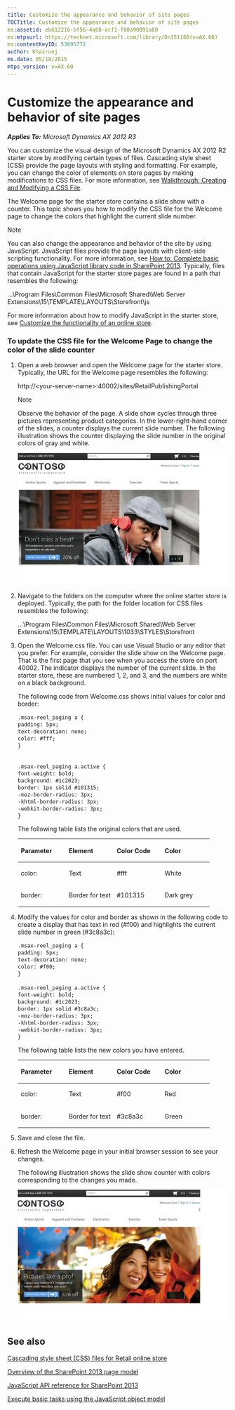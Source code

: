 ```yaml
---
title: Customize the appearance and behavior of site pages
TOCTitle: Customize the appearance and behavior of site pages
ms:assetid: eb612216-bf56-4a68-acf1-f80a90091a80
ms:mtpsurl: https://technet.microsoft.com/library/Dn151160(v=AX.60)
ms:contentKeyID: 53095772
author: Khairunj
ms.date: 05/18/2015
mtps_version: v=AX.60
---
```


# Customize the appearance and behavior of site pages 


_**Applies To:** Microsoft Dynamics AX 2012 R3_

You can customize the visual design of the Microsoft Dynamics AX 2012 R2 starter store by modifying certain types of files. Cascading style sheet (CSS) provide the page layouts with styling and formatting. For example, you can change the color of elements on store pages by making modifications to CSS files. For more information, see [Walkthrough: Creating and Modifying a CSS File](http://msdn.microsoft.com/en-us/library/bb398932.aspx).

The Welcome page for the starter store contains a slide show with a counter. This topic shows you how to modify the CSS file for the Welcome page to change the colors that highlight the current slide number.


> [!NOTE]
> <P>You can also change the appearance and behavior of the site by using JavaScript. JavaScript files provide the page layouts with client-side scripting functionality. For more information, see <A href="http://go.microsoft.com/fwlink/?linkid=301739&amp;clcid=0x409">How to: Complete basic operations using JavaScript library code in SharePoint 2013</A>. Typically, files that contain JavaScript for the starter store pages are found in a path that resembles the following:</P>
> <P>…\Program Files\Common Files\Microsoft Shared\Web Server Extensions\15\TEMPLATE\LAYOUTS\Storefront\js</P>
> <P>For more information about how to modify JavaScript in the starter store, see <A href="customize-the-functionality-of-an-online-store.md">Customize the functionality of an online store</A>.</P>



### To update the CSS file for the Welcome Page to change the color of the slide counter

1.  Open a web browser and open the Welcome page for the starter store. Typically, the URL for the Welcome page resembles the following:
    
    http://\<your-server-name\>:40002/sites/RetailPublishingPortal
    

    > [!NOTE]
    > <P>Observe the behavior of the page. A slide show cycles through three pictures representing product categories. In the lower-right-hand corner of the slides, a counter displays the current slide number. The following illustration shows the counter displaying the slide number in the original colors of gray and white.</P>

    
    ![Welcome page displaying original slide counter](images/Dn151160.RetailOnlineStore-Welcome-NoColor(en-us,AX.60).jpg "Welcome page displaying original slide counter")

2.  Navigate to the folders on the computer where the online starter store is deployed. Typically, the path for the folder location for CSS files resembles the following:
    
    …\\Program Files\\Common Files\\Microsoft Shared\\Web Server Extensions\\15\\TEMPLATE\\LAYOUTS\\1033\\STYLES\\Storefront

3.  Open the Welcome.css file. You can use Visual Studio or any editor that you prefer. For example, consider the slide show on the Welcome page. That is the first page that you see when you access the store on port 40002. The indicator displays the number of the current slide. In the starter store, these are numbered 1, 2, and 3, and the numbers are white on a black background.
    
    The following code from Welcome.css shows initial values for color and border:
    
        .msax-reel_paging a {
        padding: 5px;
        text-decoration: none;
        color: #fff;
        }
        
        
        .msax-reel_paging a.active {
        font-weight: bold;
        background: #1c2023;
        border: 1px solid #101315;
        -moz-border-radius: 3px;
        -khtml-border-radius: 3px;
        -webkit-border-radius: 3px;
        }
    
    The following table lists the original colors that are used.
    
    <table>
    <colgroup>
    <col style="width: 25%" />
    <col style="width: 25%" />
    <col style="width: 25%" />
    <col style="width: 25%" />
    </colgroup>
    <thead>
    <tr class="header">
    <th><p>Parameter</p></th>
    <th><p>Element</p></th>
    <th><p>Color Code</p></th>
    <th><p>Color</p></th>
    </tr>
    </thead>
    <tbody>
    <tr class="odd">
    <td><p>color:</p></td>
    <td><p>Text</p></td>
    <td><p>#fff</p></td>
    <td><p>White</p></td>
    </tr>
    <tr class="even">
    <td><p>border:</p></td>
    <td><p>Border for text</p></td>
    <td><p>#101315</p></td>
    <td><p>Dark grey</p></td>
    </tr>
    </tbody>
    </table>


4.  Modify the values for color and border as shown in the following code to create a display that has text in red (\#f00) and highlights the current slide number in green (\#3c8a3c):
    
        .msax-reel_paging a {
        padding: 5px;
        text-decoration: none;
        color: #f00;
        }
        
        .msax-reel_paging a.active {
        font-weight: bold;
        background: #1c2023;
        border: 1px solid #3c8a3c;
        -moz-border-radius: 3px;
        -khtml-border-radius: 3px;
        -webkit-border-radius: 3px;
        }
    
    The following table lists the new colors you have entered.
    
    <table>
    <colgroup>
    <col style="width: 25%" />
    <col style="width: 25%" />
    <col style="width: 25%" />
    <col style="width: 25%" />
    </colgroup>
    <thead>
    <tr class="header">
    <th><p>Parameter</p></th>
    <th><p>Element</p></th>
    <th><p>Color Code</p></th>
    <th><p>Color</p></th>
    </tr>
    </thead>
    <tbody>
    <tr class="odd">
    <td><p>color:</p></td>
    <td><p>Text</p></td>
    <td><p>#f00</p></td>
    <td><p>Red</p></td>
    </tr>
    <tr class="even">
    <td><p>border:</p></td>
    <td><p>Border for text</p></td>
    <td><p>#3c8a3c</p></td>
    <td><p>Green</p></td>
    </tr>
    </tbody>
    </table>


5.  Save and close the file.

6.  Refresh the Welcome page in your initial browser session to see your changes.
    
    The following illustration shows the slide show counter with colors corresponding to the changes you made.
    
    ![Welcome page displaying colors in slide counter](images/Dn151160.RetailOnlineStore-Welcome-Color(en-us,AX.60).jpg "Welcome page displaying colors in slide counter")

## See also

[Cascading style sheet (CSS) files for Retail online store](cascading-style-sheet-css-files-for-retail-online-store.md)

[Overview of the SharePoint 2013 page model](http://go.microsoft.com/fwlink/?linkid=294931&clcid=0x409)

[JavaScript API reference for SharePoint 2013](http://go.microsoft.com/fwlink/?linkid=301741&clcid=0x409)

[Execute basic tasks using the JavaScript object model](http://go.microsoft.com/fwlink/?linkid=301743&clcid=0x409)

  


